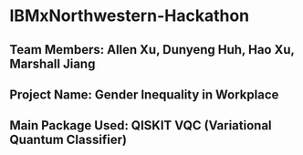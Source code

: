# IBMxNorthwestern-Hackathon

## Team Members: Allen Xu, Dunyeng Huh, Hao Xu, Marshall Jiang
## Project Name: Gender Inequality in Workplace
## Main Package Used: QISKIT VQC (Variational Quantum Classifier)
